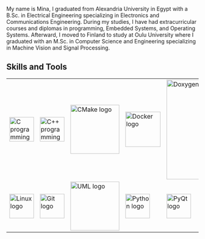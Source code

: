 My name is Mina, I graduated from Alexandria University in Egypt with a B.Sc. in Electrical Engineering specializing in Electronics and Communications Engineering. During my studies, I have had extracurricular courses and diplomas in programming, Embedded Systems, and Operating Systems. Afterward, I moved to Finland to study at Oulu University where I graduated with an M.Sc. in Computer Science and Engineering specializing in Machine Vision and Signal Processing.

## Skills and Tools

<table>
<tr>
<td><img
    src="https://i.ibb.co/2FKJjQK/C.png"
    alt="C programming language logo"
    width="64"
/></td>
<td><img
    src="https://upload.wikimedia.org/wikipedia/commons/1/18/ISO_C%2B%2B_Logo.svg"
    alt="C++ programming language logo"
    width="64"
/></td>
<td><img
    src="https://i.ibb.co/kKLfPgV/Cmake.png"
    alt="CMake logo"
    width="128"
/></td>
<td><img
    src="https://i.ibb.co/tPJdj5f/Docker.png"
    alt="Docker logo"
    width="92"
/></td>
<td><img
    src="https://i.ibb.co/72NmSxn/doxygen.png"
    alt="Doxygen logo"
    width="261"
/></td>
<td><img
    src="https://i.ibb.co/DwRCqyZ/Vscode.png"
    alt="VSCode logo"
    width="64"
/></td>
<td><img
    src="https://i.ibb.co/7gK3Jbc/Llvm.png"
    alt="LLVM logo"
    width="128"
/></td>
<td><img
    src="https://i.ibb.co/0fqw3zb/Gnu.png"
    alt="GNU logo"
    width="64"
/></td>
</tr>
<tr>
<td><img
      src="https://cdn.freebiesupply.com/images/large/2x/linux-logo-png-transparent.png"
      alt="Linux logo"
      width="64"
/></td>
<td><img
      src="https://git-scm.com/images/logos/downloads/Git-Icon-1788C.png"
      alt="Git logo"
      width="64"
/></td>
<td><img
      src="https://upload.wikimedia.org/wikipedia/commons/d/d5/UML_logo.svg"
      alt="UML logo"
      width="128"
/></td>
<td><img
      src="https://upload.wikimedia.org/wikipedia/commons/c/c3/Python-logo-notext.svg"
      alt="Python logo"
      width="64"
/></td>
<td><img
      src="https://upload.wikimedia.org/wikipedia/commons/thumb/e/e6/Python_and_Qt.svg/1920px-Python_and_Qt.svg.png"
      alt="PyQt logo"
      width="64"
/></td>
</tr>
</table>
